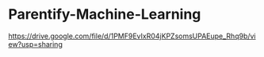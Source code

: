 # Parentify-Machine-Learning
https://drive.google.com/file/d/1PMF9EvIxR04jKPZsomsUPAEupe_Rhq9b/view?usp=sharing
